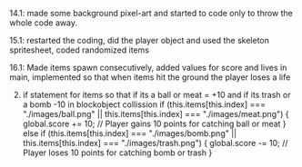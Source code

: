 14.1: made some background pixel-art and started to code only to throw the whole code away.

15.1: restarted the coding, did the player object and used the skeleton spritesheet, coded randomized items

16.1: Made items spawn consecutively, added values for score and lives in main, implemented so that when items hit the ground the player loses a life

   
2) if statement for items so that if its a ball or meat = +10 and if its trash or a bomb -10 in blockobject collission
   if (this.items[this.index] === "./images/ball.png" || this.items[this.index] === "./images/meat.png") {
                global.score += 10;  // Player gains 10 points for catching ball or meat
            } 
            else if (this.items[this.index] === "./images/bomb.png" || this.items[this.index] === "./images/trash.png") {
                global.score -= 10;  // Player loses 10 points for catching bomb or trash
            }


























   
